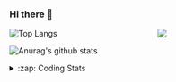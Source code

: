 ### Hi there 👋

<!--
**tao8687/tao8687** is a ✨ _special_ ✨ repository because its `README.md` (this file) appears on your GitHub profile.

Here are some ideas to get you started:

- 🔭 I’m currently working on ...
- 🌱 I’m currently learning ...
- 👯 I’m looking to collaborate on ...
- 🤔 I’m looking for help with ...
- 💬 Ask me about ...
- 📫 How to reach me: ...
- 😄 Pronouns: ...
- ⚡ Fun fact: ...
-->

<img align='right' src="https://media.giphy.com/media/M9gbBd9nbDrOTu1Mqx/giphy.gif" width="240">

  
![Top Langs](https://github-readme-stats.vercel.app/api/top-langs/?username=tao8687&layout=compact&title_color=23238E&text_color=A67D3D)

![Anurag's github stats](https://github-readme-stats.vercel.app/api?username=tao8687&show_icons=true&&text_color=A67D3D&title_color=23238E&show_icons=false&count_private=true&hide=stars)

<details>
  <summary>:zap: Coding Stats</summary>
  <br>
    
<!--START_SECTION:waka-->
![Code Time](http://img.shields.io/badge/Code%20Time-1%2C854%20hrs%206%20mins-blue)

![Profile Views](http://img.shields.io/badge/Profile%20Views-0-blue)

**🐱 My GitHub Data** 

> 📦 1.5 MB Used in GitHub's Storage 
 > 
> 🏆 31 Contributions in the Year 2025
 > 
> 🚫 Not Opted to Hire
 > 
> 📜 62 Public Repositories 
 > 
> 🔑 25 Private Repositories 
 > 
**I'm an Early 🐤** 

```text
🌞 Morning                1635 commits        ██████████████████████░░░   88.47 % 
🌆 Daytime                90 commits          █░░░░░░░░░░░░░░░░░░░░░░░░   04.87 % 
🌃 Evening                119 commits         ██░░░░░░░░░░░░░░░░░░░░░░░   06.44 % 
🌙 Night                  4 commits           ░░░░░░░░░░░░░░░░░░░░░░░░░   00.22 % 
```
📅 **I'm Most Productive on Wednesday** 

```text
Monday                   265 commits         ████░░░░░░░░░░░░░░░░░░░░░   14.34 % 
Tuesday                  252 commits         ███░░░░░░░░░░░░░░░░░░░░░░   13.64 % 
Wednesday                322 commits         ████░░░░░░░░░░░░░░░░░░░░░   17.42 % 
Thursday                 246 commits         ███░░░░░░░░░░░░░░░░░░░░░░   13.31 % 
Friday                   262 commits         ████░░░░░░░░░░░░░░░░░░░░░   14.18 % 
Saturday                 255 commits         ███░░░░░░░░░░░░░░░░░░░░░░   13.80 % 
Sunday                   246 commits         ███░░░░░░░░░░░░░░░░░░░░░░   13.31 % 
```


📊 **This Week I Spent My Time On** 

```text
🕑︎ Time Zone: Asia/Shanghai

💬 Programming Languages: 
Other                    23 mins             █████████░░░░░░░░░░░░░░░░   35.68 % 
YAML                     22 mins             ████████░░░░░░░░░░░░░░░░░   33.79 % 
C++                      20 mins             ████████░░░░░░░░░░░░░░░░░   30.17 % 
CMake                    0 secs              ░░░░░░░░░░░░░░░░░░░░░░░░░   00.27 % 
XML                      0 secs              ░░░░░░░░░░░░░░░░░░░░░░░░░   00.10 % 

🔥 Editors: 
VS Code                  1 hr 6 mins         █████████████████████████   100.00 % 

🐱‍💻 Projects: 
Map_Conversion           38 mins             ██████████████░░░░░░░░░░░   57.75 % 
2DLandMarkSLAMSimEnv     24 mins             █████████░░░░░░░░░░░░░░░░   36.81 % 
src                      3 mins              █░░░░░░░░░░░░░░░░░░░░░░░░   05.39 % 
tami_ws                  0 secs              ░░░░░░░░░░░░░░░░░░░░░░░░░   00.04 % 

💻 Operating System: 
Linux                    1 hr 6 mins         █████████████████████████   100.00 % 
```

**I Mostly Code in C++** 

```text
C++                      11 repos            ████████░░░░░░░░░░░░░░░░░   31.43 % 
Python                   10 repos            ███████░░░░░░░░░░░░░░░░░░   28.57 % 
JavaScript               2 repos             █░░░░░░░░░░░░░░░░░░░░░░░░   05.71 % 
Batchfile                1 repo              █░░░░░░░░░░░░░░░░░░░░░░░░   02.86 % 
HTML                     1 repo              █░░░░░░░░░░░░░░░░░░░░░░░░   02.86 % 
```



**Timeline**

![Lines of Code chart](https://raw.githubusercontent.com/tao8687/tao8687/master/assets/bar_graph.png)


 Last Updated on 31/01/2025 01:39:11 UTC
<!--END_SECTION:waka-->
</details>
